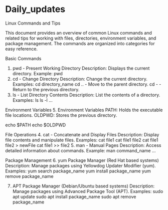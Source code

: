 # Daily_updates
Linux Commands and Tips

This document provides an overview of common Linux commands and related tips for working with files, directories, environment variables, and package management. The commands are organized into categories for easy reference.

Basic Commands
1. pwd - Present Working Directory
Description: Displays the current directory.
Example: pwd
2. cd - Change Directory
Description: Change the current directory.
Examples:
cd directory_name
cd .. - Move to the parent directory.
cd - - Return to the previous directory.
3. ls - List Directory Contents
Description: List the contents of a directory.
Examples:
ls
ls -l
...

Environment Variables
5. Environment Variables
PATH: Holds the executable file locations.
OLDPWD: Stores the previous directory.

echo $PATH
echo $OLDPWD


File Operations
4. cat - Concatenate and Display Files
Description: Display file contents and manipulate files.
Examples:
cat file1
cat file1 file2
cat file1 file2 > newFile
cat file1 >> file2
5. man - Manual Pages
Description: Access detailed information about commands.
Example: man command_name
...

Package Management
6. yum Package Manager (Red Hat based systems)
Description: Manage packages using Yellowdog Updater Modifier (yum).
Examples:
yum search package_name
yum install package_name
yum remove package_name


7. APT Package Manager (Debian/Ubuntu based systems)
Description: Manage packages using Advanced Package Tool (APT).
Examples:
sudo apt update
sudo apt install package_name
sudo apt remove package_name

